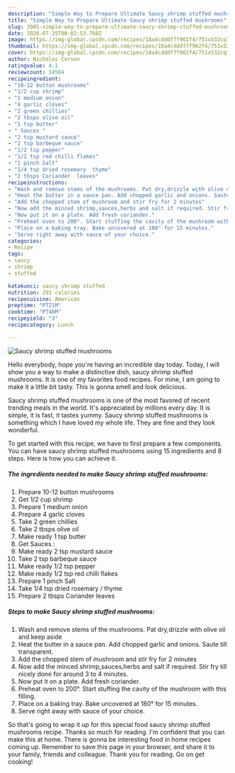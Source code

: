 ```yaml
---
description: "Simple Way to Prepare Ultimate Saucy shrimp stuffed mushrooms"
title: "Simple Way to Prepare Ultimate Saucy shrimp stuffed mushrooms"
slug: 3085-simple-way-to-prepare-ultimate-saucy-shrimp-stuffed-mushrooms
date: 2020-07-25T00:02:53.768Z
image: https://img-global.cpcdn.com/recipes/18a4cdddf7f962f4/751x532cq70/saucy-shrimp-stuffed-mushrooms-recipe-main-photo.jpg
thumbnail: https://img-global.cpcdn.com/recipes/18a4cdddf7f962f4/751x532cq70/saucy-shrimp-stuffed-mushrooms-recipe-main-photo.jpg
cover: https://img-global.cpcdn.com/recipes/18a4cdddf7f962f4/751x532cq70/saucy-shrimp-stuffed-mushrooms-recipe-main-photo.jpg
author: Nicholas Carson
ratingvalue: 4.1
reviewcount: 14584
recipeingredient:
- "10-12 button mushrooms"
- "1/2 cup shrimp"
- "1 medium onion"
- "4 garlic cloves"
- "2 green chillies"
- "2 tbsps olive oil"
- "1 tsp butter"
- " Sauces "
- "2 tsp mustard sauce"
- "2 tsp barbeque sauce"
- "1/2 tsp pepper"
- "1/2 tsp red chilli flakes"
- "1 pinch Salt"
- "1/4 tsp dried rosemary  thyme"
- "2 tbsps Coriander  leaves"
recipeinstructions:
- "Wash and remove stems of the mushrooms. Pat dry,drizzle with olive oil and keep aside"
- "Heat the butter in a sauce pan. Add chopped garlic and onions. Saute till transparent."
- "Add the chopped stem of mushroom and stir fry for 2 minutes"
- "Now add the minced shrimp,sauces,herbs and salt if required. Stir fry till nicely done for around 3 to 4 minutes."
- "Now put it on a plate. Add fresh coriander."
- "Preheat oven to 200°. Start stuffing the cavity of the mushroom with this filling."
- "Place on a baking tray. Bake uncovered at 180° for 15 minutes."
- "Serve right away with sauce of your choice."
categories:
- Recipe
tags:
- saucy
- shrimp
- stuffed

katakunci: saucy shrimp stuffed 
nutrition: 291 calories
recipecuisine: American
preptime: "PT21M"
cooktime: "PT46M"
recipeyield: "3"
recipecategory: Lunch

---
```



![Saucy shrimp stuffed mushrooms](https://img-global.cpcdn.com/recipes/18a4cdddf7f962f4/751x532cq70/saucy-shrimp-stuffed-mushrooms-recipe-main-photo.jpg)

Hello everybody, hope you're having an incredible day today. Today, I will show you a way to make a distinctive dish, saucy shrimp stuffed mushrooms. It is one of my favorites food recipes. For mine, I am going to make it a little bit tasty. This is gonna smell and look delicious.



Saucy shrimp stuffed mushrooms is one of the most favored of recent trending meals in the world. It's appreciated by millions every day. It is simple, it is fast, it tastes yummy. Saucy shrimp stuffed mushrooms is something which I have loved my whole life. They are fine and they look wonderful.


To get started with this recipe, we have to first prepare a few components. You can have saucy shrimp stuffed mushrooms using 15 ingredients and 8 steps. Here is how you can achieve it.

<!--inarticleads1-->

##### The ingredients needed to make Saucy shrimp stuffed mushrooms:

1. Prepare 10-12 button mushrooms
1. Get 1/2 cup shrimp
1. Prepare 1 medium onion
1. Prepare 4 garlic cloves
1. Take 2 green chillies
1. Take 2 tbsps olive oil
1. Make ready 1 tsp butter
1. Get  Sauces :
1. Make ready 2 tsp mustard sauce
1. Take 2 tsp barbeque sauce
1. Make ready 1/2 tsp pepper
1. Make ready 1/2 tsp red chilli flakes
1. Prepare 1 pinch Salt
1. Take 1/4 tsp dried rosemary / thyme
1. Prepare 2 tbsps Coriander  leaves




<!--inarticleads2-->

##### Steps to make Saucy shrimp stuffed mushrooms:

1. Wash and remove stems of the mushrooms. Pat dry,drizzle with olive oil and keep aside
1. Heat the butter in a sauce pan. Add chopped garlic and onions. Saute till transparent.
1. Add the chopped stem of mushroom and stir fry for 2 minutes
1. Now add the minced shrimp,sauces,herbs and salt if required. Stir fry till nicely done for around 3 to 4 minutes.
1. Now put it on a plate. Add fresh coriander.
1. Preheat oven to 200°. Start stuffing the cavity of the mushroom with this filling.
1. Place on a baking tray. Bake uncovered at 180° for 15 minutes.
1. Serve right away with sauce of your choice.




So that's going to wrap it up for this special food saucy shrimp stuffed mushrooms recipe. Thanks so much for reading. I'm confident that you can make this at home. There is gonna be interesting food in home recipes coming up. Remember to save this page in your browser, and share it to your family, friends and colleague. Thank you for reading. Go on get cooking!
